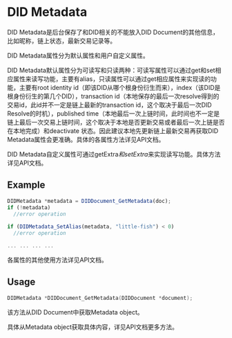 # DID Metadata
DID Metadata是后台保存了和DID相关的不能放入DID Document的其他信息，比如昵称，链上状态，最新交易记录等。

DID Metadata属性分为默认属性和用户自定义属性。

DID Metadata默认属性分为可读写和只读两种：可读写属性可以通过get和set相应属性来读写功能，主要有alias，只读属性可以通过get相应属性来实现读的功能，主要有root identity id（即该DID从哪个根身份衍生而来），index（该DID是根身份衍生的第几个DID），transaction id（本地保存的最后一次resolve得到的交易id，此id并不一定是链上最新的transaction id，这个取决于最后一次DID Resolve的时机），published time（本地最后一次上链时间，此时间也不一定是链上最后一次交易上链时间，这个取决于本地是否更新交易或者最后一次上链是否在本地完成）和deactivate 状态。因此建议本地先更新链上最新交易再获取DID Metadata属性会更准确。具体的各属性方法详见API文档。

DID Metadata自定义属性可通过getExtra*和setExtra*来实现读写功能。具体方法详见API文档。

## Example
```typescript
DIDMetadata *metadata = DIDDocument_GetMetadata(doc);
if (!metadata)
  //error operation
  
if (DIDMetadata_SetAlias(metadata, "little-fish") < 0)
  //error operation

... ... ... ...
```
各属性的其他使用方法详见API文档。

## Usage

```c
DIDMetadata *DIDDocument_GetMetadata(DIDDocument *document);
```

该方法从DID Document中获取Metadata object。

具体从Metadata object获取具体内容，详见API文档更多方法。



